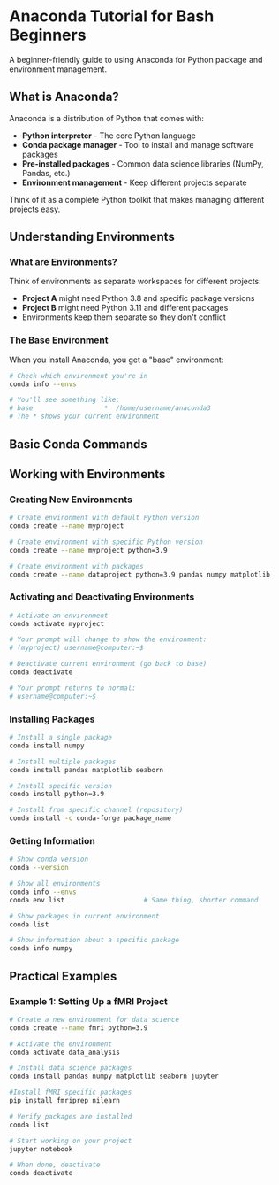 # Anaconda Tutorial for Bash Beginners

A beginner-friendly guide to using Anaconda for Python package and environment management.

## What is Anaconda?

Anaconda is a distribution of Python that comes with:
- **Python interpreter** - The core Python language
- **Conda package manager** - Tool to install and manage software packages
- **Pre-installed packages** - Common data science libraries (NumPy, Pandas, etc.)
- **Environment management** - Keep different projects separate

Think of it as a complete Python toolkit that makes managing different projects easy.


## Understanding Environments

### What are Environments?

Think of environments as separate workspaces for different projects:
- **Project A** might need Python 3.8 and specific package versions
- **Project B** might need Python 3.11 and different packages
- Environments keep them separate so they don't conflict

### The Base Environment

When you install Anaconda, you get a "base" environment:

```bash
# Check which environment you're in
conda info --envs

# You'll see something like:
# base                  *  /home/username/anaconda3
# The * shows your current environment
```

## Basic Conda Commands


## Working with Environments

### Creating New Environments

```bash
# Create environment with default Python version
conda create --name myproject

# Create environment with specific Python version
conda create --name myproject python=3.9

# Create environment with packages
conda create --name dataproject python=3.9 pandas numpy matplotlib


```

### Activating and Deactivating Environments

```bash
# Activate an environment
conda activate myproject

# Your prompt will change to show the environment:
# (myproject) username@computer:~$

# Deactivate current environment (go back to base)
conda deactivate

# Your prompt returns to normal:
# username@computer:~$
```

### Installing Packages

```bash
# Install a single package
conda install numpy

# Install multiple packages
conda install pandas matplotlib seaborn

# Install specific version
conda install python=3.9

# Install from specific channel (repository)
conda install -c conda-forge package_name
```

### Getting Information

```bash
# Show conda version
conda --version

# Show all environments
conda info --envs
conda env list                    # Same thing, shorter command

# Show packages in current environment
conda list

# Show information about a specific package
conda info numpy
```


## Practical Examples

### Example 1: Setting Up a fMRI Project

```bash
# Create a new environment for data science
conda create --name fmri python=3.9

# Activate the environment
conda activate data_analysis

# Install data science packages
conda install pandas numpy matplotlib seaborn jupyter

#Install fMRI specific packages
pip install fmriprep nilearn

# Verify packages are installed
conda list

# Start working on your project
jupyter notebook

# When done, deactivate
conda deactivate
```
